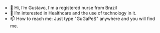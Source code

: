 - 👋 Hi, I’m Gustavo, I'm a registered nurse from Brazil
- 👀 I’m interested in Healthcare and the use of technology in it.
- 📫 How to reach me: Just type "GuGaPeS" anywhere and you will find me.

<!---
GuGaPeS/GuGaPeS is a ✨ special ✨ repository because its `README.md` (this file) appears on your GitHub profile.
You can click the Preview link to take a look at your changes.
--->
